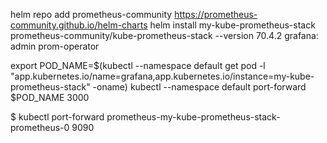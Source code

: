 helm repo add prometheus-community https://prometheus-community.github.io/helm-charts
helm install my-kube-prometheus-stack prometheus-community/kube-prometheus-stack --version 70.4.2
grafana:
admin
prom-operator

export POD_NAME=$(kubectl --namespace default get pod -l "app.kubernetes.io/name=grafana,app.kubernetes.io/instance=my-kube-prometheus-stack" -oname)
kubectl --namespace default port-forward $POD_NAME 3000

$ kubectl port-forward prometheus-my-kube-prometheus-stack-prometheus-0 9090